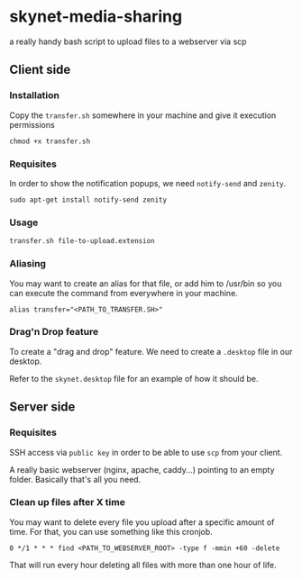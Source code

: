 # skynet-media-sharing
a really handy bash script to upload files to a webserver via scp

## Client side

### Installation

Copy the `transfer.sh` somewhere in your machine and give it execution permissions

    chmod +x transfer.sh

### Requisites

In order to show the notification popups, we need `notify-send` and `zenity`.

    sudo apt-get install notify-send zenity
    
### Usage

    transfer.sh file-to-upload.extension
    
### Aliasing

You may want to create an alias for that file, or add him to /usr/bin so you can execute the command from everywhere in your machine.

    alias transfer="<PATH_TO_TRANSFER.SH>"
    
### Drag'n Drop feature

To create a "drag and drop" feature. We need to create a `.desktop` file in our desktop.

Refer to the `skynet.desktop` file for an example of how it should be.

## Server side

### Requisites

SSH access via `public key` in order to be able to use `scp` from your client.

A really basic webserver (nginx, apache, caddy...) pointing to an empty folder. Basically that's all you need.

### Clean up files after X time

You may want to delete every file you upload after a specific amount of time. For that, you can use something like this cronjob.

    0 */1 * * * find <PATH_TO_WEBSERVER_ROOT> -type f -mmin +60 -delete

That will run every hour deleting all files with more than one hour of life.

